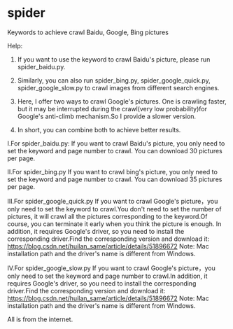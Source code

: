 # spider
Keywords to achieve crawl Baidu, Google, Bing pictures


Help:

1. If you want to use the keyword to crawl Baidu's picture, please run spider_baidu.py.

2. Similarly, you can also run spider_bing.py, spider_google_quick.py, spider_google_slow.py to crawl images from different search engines.

3. Here, I offer two ways to crawl Google's pictures. One is crawling faster, but it may be interrupted during the crawl(very low probability)for Google's anti-climb mechanism.So I provide a slower version.

4. In short, you can combine both to achieve better results.


I.For  spider_baidu.py:
	If you want to crawl Baidu's picture, you only need to set the keyword and page number to crawl. You can download 30 pictures per page.


II.For  spider_bing.py
	If you want to crawl bing's picture, you only need to set the keyword and page number to crawl. You can download 35 pictures per page.


III.For  spider_google_quick.py
	If you want to crawl Google's picture，you only need to set the keyword to crawl.You don't need to set the number of pictures, it will crawl all the pictures corresponding to the keyword.Of course, you can terminate it early when you think the picture is enough.
	In addition, it requires Google's driver, so you need to install the corresponding driver.Find the corresponding version and download it:
	https://blog.csdn.net/huilan_same/article/details/51896672
	Note: Mac installation path and the driver's name is different from Windows.
         

IV.For  spider_google_slow.py 
	If you want to crawl Google's picture，you only need to set the keyword and page number to crawl.In addition, it requires Google's driver, so you need to install the corresponding driver.Find the corresponding version and download it:
	https://blog.csdn.net/huilan_same/article/details/51896672
	Note: Mac installation path and the driver's name is different from Windows.


All is from the internet.

